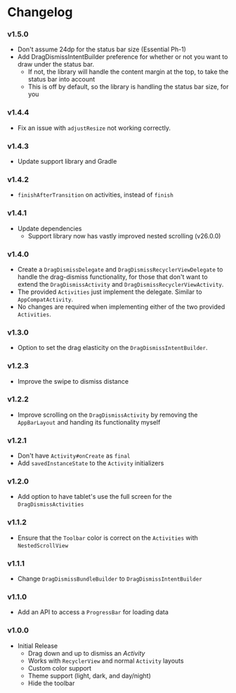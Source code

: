 # Changelog

### v1.5.0

* Don't assume 24dp for the status bar size (Essential Ph-1)
* Add DragDismissIntentBuilder preference for whether or not you want to draw under the status bar.
  * If not, the library will handle the content margin at the top, to take the status bar into account
  * This is off by default, so the library is handling the status bar size, for you

### v1.4.4

* Fix an issue with `adjustResize` not working correctly.

### v1.4.3

* Update support library and Gradle

### v1.4.2

* `finishAfterTransition` on activities, instead of `finish`

### v1.4.1

* Update dependencies
  * Support library now has vastly improved nested scrolling (v26.0.0)

### v1.4.0

* Create a `DragDismissDelegate` and `DragDismissRecyclerViewDelegate` to handle the drag-dismiss functionality, for those that don't want to extend the `DragDismissActivity` and `DragDismissRecyclerViewActivity`.
* The provided `Activities` just implement the delegate. Similar to `AppCompatActivity`.
* No changes are required when implementing either of the two provided `Activities`.

### v1.3.0

* Option to set the drag elasticity on the `DragDismissIntentBuilder`.

### v1.2.3

* Improve the swipe to dismiss distance

### v1.2.2

* Improve scrolling on the `DragDismissActivity` by removing the `AppBarLayout` and handing its functionality myself

### v1.2.1

* Don't have `Activity#onCreate` as `final`
* Add `savedInstanceState` to the `Activity` initializers

### v1.2.0

* Add option to have tablet's use the full screen for the `DragDismissActivities`

### v1.1.2

* Ensure that the `Toolbar` color is correct on the `Activities` with `NestedScrollView`

### v1.1.1

* Change `DragDismissBundleBuilder` to `DragDismissIntentBuilder`

### v1.1.0

* Add an API to access a `ProgressBar` for loading data

### v1.0.0

* Initial Release
  * Drag down and up to dismiss an *Activity*
  * Works with `RecyclerView` and normal `Activity` layouts
  * Custom color support
  * Theme support (light, dark, and day/night)
  * Hide the toolbar
